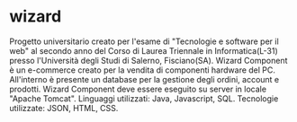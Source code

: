 # wizard
Progetto universitario creato per l'esame di "Tecnologie e software per il web" al secondo anno del Corso di Laurea Triennale in Informatica(L-31) presso l'Università degli Studi di Salerno, Fisciano(SA). 
Wizard Component è un e-commerce creato per la vendita di componenti hardware del PC.
All'interno è presente un database per la gestione degli ordini, account e prodotti.
Wizard Component deve essere eseguito su server in locale "Apache Tomcat".
Linguaggi utilizzati: Java, Javascript, SQL.
Tecnologie utilizzate: JSON, HTML, CSS.
